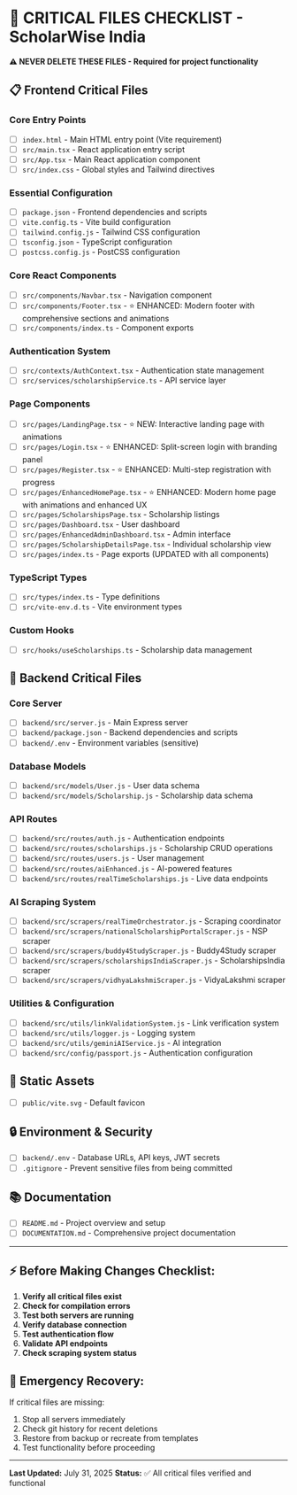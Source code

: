 # 🚨 CRITICAL FILES CHECKLIST - ScholarWise India

**⚠️ NEVER DELETE THESE FILES - Required for project functionality**

## 📋 Frontend Critical Files

### Core Entry Points

- [ ] `index.html` - Main HTML entry point (Vite requirement)
- [ ] `src/main.tsx` - React application entry script
- [ ] `src/App.tsx` - Main React application component
- [ ] `src/index.css` - Global styles and Tailwind directives

### Essential Configuration

- [ ] `package.json` - Frontend dependencies and scripts
- [ ] `vite.config.ts` - Vite build configuration
- [ ] `tailwind.config.js` - Tailwind CSS configuration
- [ ] `tsconfig.json` - TypeScript configuration
- [ ] `postcss.config.js` - PostCSS configuration

### Core React Components

- [ ] `src/components/Navbar.tsx` - Navigation component
- [ ] `src/components/Footer.tsx` - ⭐ ENHANCED: Modern footer with comprehensive sections and animations
- [ ] `src/components/index.ts` - Component exports

### Authentication System

- [ ] `src/contexts/AuthContext.tsx` - Authentication state management
- [ ] `src/services/scholarshipService.ts` - API service layer

### Page Components

- [ ] `src/pages/LandingPage.tsx` - ⭐ NEW: Interactive landing page with animations
- [ ] `src/pages/Login.tsx` - ⭐ ENHANCED: Split-screen login with branding panel
- [ ] `src/pages/Register.tsx` - ⭐ ENHANCED: Multi-step registration with progress
- [ ] `src/pages/EnhancedHomePage.tsx` - ⭐ ENHANCED: Modern home page with animations and enhanced UX
- [ ] `src/pages/ScholarshipsPage.tsx` - Scholarship listings
- [ ] `src/pages/Dashboard.tsx` - User dashboard
- [ ] `src/pages/EnhancedAdminDashboard.tsx` - Admin interface
- [ ] `src/pages/ScholarshipDetailsPage.tsx` - Individual scholarship view
- [ ] `src/pages/index.ts` - Page exports (UPDATED with all components)

### TypeScript Types

- [ ] `src/types/index.ts` - Type definitions
- [ ] `src/vite-env.d.ts` - Vite environment types

### Custom Hooks

- [ ] `src/hooks/useScholarships.ts` - Scholarship data management

## 🔧 Backend Critical Files

### Core Server

- [ ] `backend/src/server.js` - Main Express server
- [ ] `backend/package.json` - Backend dependencies and scripts
- [ ] `backend/.env` - Environment variables (sensitive)

### Database Models

- [ ] `backend/src/models/User.js` - User data schema
- [ ] `backend/src/models/Scholarship.js` - Scholarship data schema

### API Routes

- [ ] `backend/src/routes/auth.js` - Authentication endpoints
- [ ] `backend/src/routes/scholarships.js` - Scholarship CRUD operations
- [ ] `backend/src/routes/users.js` - User management
- [ ] `backend/src/routes/aiEnhanced.js` - AI-powered features
- [ ] `backend/src/routes/realTimeScholarships.js` - Live data endpoints

### AI Scraping System

- [ ] `backend/src/scrapers/realTimeOrchestrator.js` - Scraping coordinator
- [ ] `backend/src/scrapers/nationalScholarshipPortalScraper.js` - NSP scraper
- [ ] `backend/src/scrapers/buddy4StudyScraper.js` - Buddy4Study scraper
- [ ] `backend/src/scrapers/scholarshipsIndiaScraper.js` - ScholarshipsIndia scraper
- [ ] `backend/src/scrapers/vidhyaLakshmiScraper.js` - VidyaLakshmi scraper

### Utilities & Configuration

- [ ] `backend/src/utils/linkValidationSystem.js` - Link verification system
- [ ] `backend/src/utils/logger.js` - Logging system
- [ ] `backend/src/utils/geminiAIService.js` - AI integration
- [ ] `backend/src/config/passport.js` - Authentication configuration

## 📁 Static Assets

- [ ] `public/vite.svg` - Default favicon

## 🔒 Environment & Security

- [ ] `backend/.env` - Database URLs, API keys, JWT secrets
- [ ] `.gitignore` - Prevent sensitive files from being committed

## 📚 Documentation

- [ ] `README.md` - Project overview and setup
- [ ] `DOCUMENTATION.md` - Comprehensive project documentation

---

## ⚡ Before Making Changes Checklist:

1. **Verify all critical files exist**
2. **Check for compilation errors**
3. **Test both servers are running**
4. **Verify database connection**
5. **Test authentication flow**
6. **Validate API endpoints**
7. **Check scraping system status**

## 🚨 Emergency Recovery:

If critical files are missing:

1. Stop all servers immediately
2. Check git history for recent deletions
3. Restore from backup or recreate from templates
4. Test functionality before proceeding

---

**Last Updated:** July 31, 2025
**Status:** ✅ All critical files verified and functional
